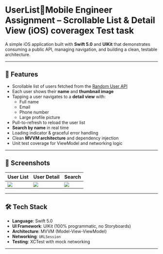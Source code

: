 # UserList📱Mobile Engineer Assignment – Scrollable List & Detail View (iOS) coveragex Test task

A simple iOS application built with **Swift 5.0** and **UIKit** that demonstrates consuming a public API, managing navigation, and building a clean, testable architecture.

---

## 🚀 Features

- Scrollable list of users fetched from the [Random User API](https://randomuser.me/api/?results=20)
- Each user shows their **name** and **thumbnail image**
- Tapping a user navigates to a **detail view** with:
  - Full name
  - Email
  - Phone number
  - Large profile picture
- Pull-to-refresh to reload the user list
- **Search by name** in real time
- Loading indicator & graceful error handling
- Clean **MVVM architecture** and dependency injection
- Unit test coverage for ViewModel and networking logic

---

## 📸 Screenshots

| User List | User Detail | Search |
|-----------|-------------|--------|
| ![](screenshots/list.png) | ![](screenshots/detail.png) | ![](screenshots/search.png) |

---

## 🛠 Tech Stack

- **Language**: Swift 5.0
- **UI Framework**: UIKit (100% programmatic, no Storyboards)
- **Architecture**: MVVM (Model-View-ViewModel)
- **Networking**: `URLSession`
- **Testing**: XCTest with mock networking

---



